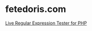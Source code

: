 # fetedoris.com

<a href="http://fetedoris.com/" target="_blank">Live Regular Expression Tester for PHP</a>
